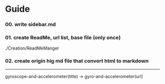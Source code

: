 # Guide
### 00. write sidebar.md
### 01. create ReadMe, url list, base file (only once)
./Creation/ReadMeManger
### 02. create origin hig md file that convert html to markdown 


---

gyroscope-and-accelerometer(title) -> gyro-and-accelerometer(url)